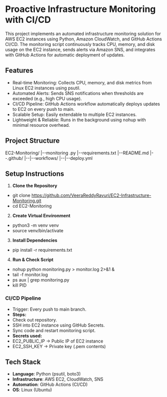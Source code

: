 # Proactive Infrastructure Monitoring with CI/CD

This project implements an automated infrastructure monitoring solution for AWS EC2 instances using Python, Amazon CloudWatch, and GitHub Actions CI/CD.
The monitoring script continuously tracks CPU, memory, and disk usage on the EC2 instance, sends alerts via Amazon SNS, and integrates with GitHub Actions for automatic deployment of updates.

## Features
- Real-time Monitoring: Collects CPU, memory, and disk metrics from Linux EC2 instances using psutil.
- Automated Alerts: Sends SNS notifications when thresholds are exceeded (e.g., high CPU usage).
- CI/CD Pipeline: GitHub Actions workflow automatically deploys updates to EC2 on every push to main.
- Scalable Setup: Easily extendable to multiple EC2 instances.
- Lightweight & Reliable: Runs in the background using nohup with minimal resource overhead.

## Project Structure
EC2-Monitoring/
|--monitoring .py
|--requirements.txt
|--README.md
|--.github/
|--|--workflows/
|--|--deploy.yml	

## Setup Instructions
1. **Clone the Repository**
- git clone https://github.com/VeeraReddyRavuri/EC2-Infrastructure-Monitoring.git
- cd EC2-Monitoring
2. **Create Virtual Environment**
- python3 -m venv venv
- source venv/bin/activate
3. **Install Dependencies**
- pip install -r requirements.txt
4. **Run & Check Script**
- nohup python monitoring.py > monitor.log 2>&1 &
- tail -f monitor.log
- ps aux | grep monitoring.py
- kill PID

### CI/CD Pipeline
- Trigger: Every push to main branch.
- **Steps:**
- Check out repository.
- SSH into EC2 instance using GitHub Secrets.
- Sync code and restart monitoring script.
- **Secrets used:**
- EC2_PUBLIC_IP → Public IP of EC2 instance
- EC2_SSH_KEY → Private key (.pem contents)

## Tech Stack
- **Language**: Python (psutil, boto3)
- **Infrastructure**: AWS EC2, CloudWatch, SNS
- **Automation**: GitHub Actions (CI/CD)
- **OS**: Linux (Ubuntu)
